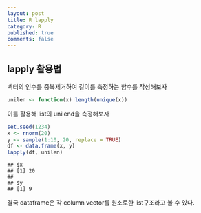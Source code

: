```yaml
---
layout: post
title: R lapply
category: R
published: true
comments: false
---
```


lapply 활용법
-------------

벡터의 인수를 중복제거하여 길이를 측정하는 함수를 작성해보자

``` r
unilen <- function(x) length(unique(x))
```

이를 활용해 list의 unilend을 측정해보자

``` r
set.seed(1234)
x <- rnorm(20)
y <- sample(1:10, 20, replace = TRUE)
df <- data.frame(x, y)
lapply(df, unilen)
```

    ## $x
    ## [1] 20
    ## 
    ## $y
    ## [1] 9

결국 dataframe은 각 column vector를 원소로한 list구조라고 볼 수 있다.
